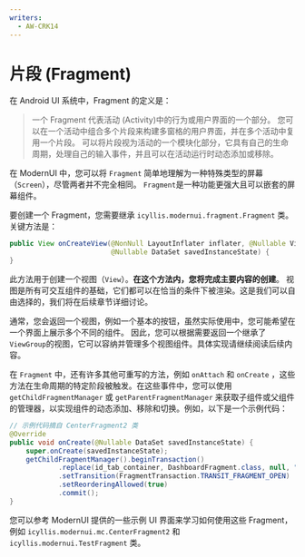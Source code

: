 ```yaml
---
writers:
  - AW-CRK14
---
```


# 片段 (Fragment)

在 Android UI 系统中，Fragment 的定义是：

> 一个 Fragment 代表活动 (Activity)中的行为或用户界面的一个部分。
> 您可以在一个活动中组合多个片段来构建多窗格的用户界面，并在多个活动中复用一个片段。
> 可以将片段视为活动的一个模块化部分，它具有自己的生命周期，处理自己的输入事件，并且可以在活动运行时动态添加或移除。

在 ModernUI 中，您可以将 `Fragment` 简单地理解为一种特殊类型的屏幕（`Screen`），尽管两者并不完全相同。
`Fragment`是一种功能更强大且可以嵌套的屏幕组件。

要创建一个 Fragment，您需要继承 `icyllis.modernui.fragment.Fragment` 类。关键方法是：

```java
public View onCreateView(@NonNull LayoutInflater inflater, @Nullable ViewGroup container,
                         @Nullable DataSet savedInstanceState) {
}
```

此方法用于创建一个视图（`View`）。**在这个方法内，您将完成主要内容的创建**。
视图是所有可交互组件的基础，它们都可以在恰当的条件下被渲染。这是我们可以自由选择的，我们将在后续章节详细讨论。

通常，您会返回一个视图，例如一个基本的按钮，虽然实际使用中，您可能希望在一个界面上展示多个不同的组件。
因此，您可以根据需要返回一个继承了`ViewGroup`的视图，它可以容纳并管理多个视图组件。具体实现请继续阅读后续内容。

在 `Fragment` 中，还有许多其他可重写的方法，例如 `onAttach` 和 `onCreate`
，这些方法在生命周期的特定阶段被触发。在这些事件中，您可以使用 `getChildFragmentManager` 或 `getParentFragmentManager`
来获取子组件或父组件的管理器，以实现组件的动态添加、移除和切换。例如，以下是一个示例代码：

```java
// 示例代码摘自 CenterFragment2 类
@Override
public void onCreate(@Nullable DataSet savedInstanceState) {
    super.onCreate(savedInstanceState);
    getChildFragmentManager().beginTransaction()
            .replace(id_tab_container, DashboardFragment.class, null, "dashboard")
            .setTransition(FragmentTransaction.TRANSIT_FRAGMENT_OPEN)
            .setReorderingAllowed(true)
            .commit();
}
```

您可以参考 ModernUI 提供的一些示例 UI 界面来学习如何使用这些 Fragment，例如 `icyllis.modernui.mc.CenterFragment2`
和 `icyllis.modernui.TestFragment` 类。
